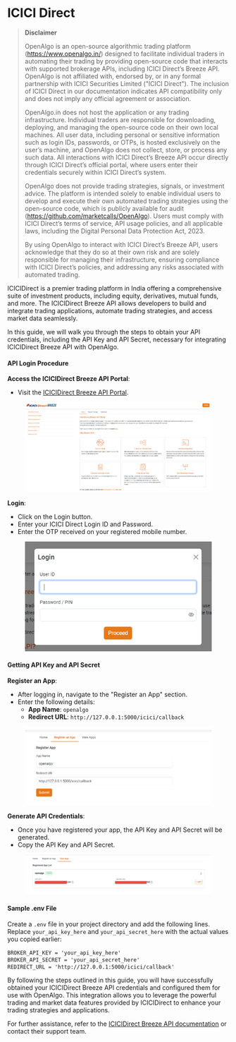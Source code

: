 # ICICI Direct

> **Disclaimer**
>
> OpenAlgo is an open-source algorithmic trading platform (https://www.openalgo.in/) designed to facilitate individual traders in automating their trading by providing open-source code that interacts with supported brokerage APIs, including ICICI Direct’s Breeze API. OpenAlgo is not affiliated with, endorsed by, or in any formal partnership with ICICI Securities Limited ("ICICI Direct"). The inclusion of ICICI Direct in our documentation indicates API compatibility only and does not imply any official agreement or association.
>
> OpenAlgo.in does not host the application or any trading infrastructure. Individual traders are responsible for downloading, deploying, and managing the open-source code on their own local machines. All user data, including personal or sensitive information such as login IDs, passwords, or OTPs, is hosted exclusively on the user’s machine, and OpenAlgo does not collect, store, or process any such data. All interactions with ICICI Direct’s Breeze API occur directly through ICICI Direct’s official portal, where users enter their credentials securely within ICICI Direct’s system.
>
> OpenAlgo does not provide trading strategies, signals, or investment advice. The platform is intended solely to enable individual users to develop and execute their own automated trading strategies using the open-source code, which is publicly available for audit (https://github.com/marketcalls/OpenAlgo). Users must comply with ICICI Direct’s terms of service, API usage policies, and all applicable laws, including the Digital Personal Data Protection Act, 2023.
>
> By using OpenAlgo to interact with ICICI Direct’s Breeze API, users acknowledge that they do so at their own risk and are solely responsible for managing their infrastructure, ensuring compliance with ICICI Direct’s policies, and addressing any risks associated with automated trading.



ICICIDirect is a premier trading platform in India offering a comprehensive suite of investment products, including equity, derivatives, mutual funds, and more. The ICICIDirect Breeze API allows developers to build and integrate trading applications, automate trading strategies, and access market data seamlessly.

In this guide, we will walk you through the steps to obtain your API credentials, including the API Key and API Secret, necessary for integrating ICICIDirect Breeze API with OpenAlgo.

#### API Login Procedure

**Access the ICICIDirect Breeze API Portal**:

* Visit the [ICICIDirect Breeze API Portal](https://api.icicidirect.com/apiuser/home).

<figure><img src="../../.gitbook/assets/image (22).png" alt=""><figcaption></figcaption></figure>

**Login**:

* Click on the Login button.
* Enter your ICICI Direct Login ID and Password.
* Enter the OTP received on your registered mobile number.

<figure><img src="../../.gitbook/assets/image (23).png" alt=""><figcaption></figcaption></figure>

#### Getting API Key and API Secret

**Register an App**:

* After logging in, navigate to the "Register an App" section.
* Enter the following details:
  * **App Name**: `openalgo`
  * **Redirect URL**: `http://127.0.0.1:5000/icici/callback`

<figure><img src="../../.gitbook/assets/image (24).png" alt=""><figcaption></figcaption></figure>

**Generate API Credentials**:

* Once you have registered your app, the API Key and API Secret will be generated.
* Copy the API Key and API Secret.

<figure><img src="../../.gitbook/assets/image (25).png" alt=""><figcaption></figcaption></figure>

#### Sample .env File

Create a `.env` file in your project directory and add the following lines. Replace `your_api_key_here` and `your_api_secret_here` with the actual values you copied earlier:

```
BROKER_API_KEY = 'your_api_key_here'
BROKER_API_SECRET = 'your_api_secret_here'
REDIRECT_URL = 'http://127.0.0.1:5000/icici/callback'
```

By following the steps outlined in this guide, you will have successfully obtained your ICICIDirect Breeze API credentials and configured them for use with OpenAlgo. This integration allows you to leverage the powerful trading and market data features provided by ICICIDirect to enhance your trading strategies and applications.

For further assistance, refer to the [ICICIDirect Breeze API documentation](https://api.icicidirect.com/apiuser/home) or contact their support team.

